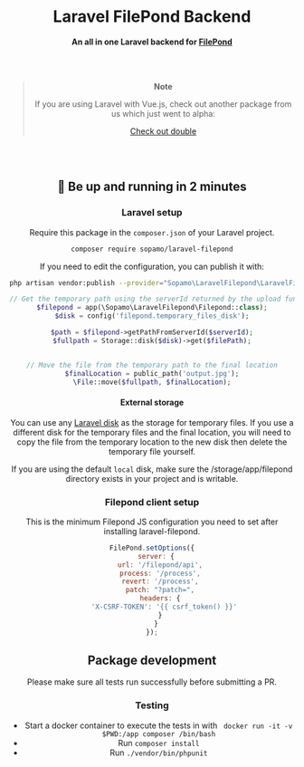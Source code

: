 

<h1 align="center">
  Laravel FilePond Backend
</h1>

<p align="center">
  <strong>An all in one Laravel backend for <a href="https://pqina.nl/filepond/" target="_blank">FilePond</a></strong><br>
</p>
<br /><br />
<div align="center">

>**Note**
>
>If you are using Laravel with Vue.js, check out another package from us which just went to alpha:
>
>[Check out double](https://github.com/Sopamo/double-vue)

</p>
<br /><br />

## :rocket: Be up and running in 2 minutes

### Laravel setup

Require this package in the `composer.json` of your Laravel project.

```bash
composer require sopamo/laravel-filepond
```

If you need to edit the configuration, you can publish it with:

```bash
php artisan vendor:publish --provider="Sopamo\LaravelFilepond\LaravelFilepondServiceProvider"
```


```php
// Get the temporary path using the serverId returned by the upload function in `FilepondController.php`
$filepond = app(\Sopamo\LaravelFilepond\Filepond::class);
$disk = config('filepond.temporary_files_disk');

$path = $filepond->getPathFromServerId($serverId);
$fullpath = Storage::disk($disk)->get($filePath);


// Move the file from the temporary path to the final location
$finalLocation = public_path('output.jpg');
\File::move($fullpath, $finalLocation);
```

#### External storage

You can use any [Laravel disk](https://laravel.com/docs/7.x/filesystem) as the storage for temporary files. If you use a different disk for the temporary files and the final location, you will need to copy the file from the temporary location to the new disk then delete the temporary file yourself.

If you are using the default `local` disk, make sure the /storage/app/filepond directory exists in your project and is writable.

### Filepond client setup

This is the minimum Filepond JS configuration you need to set after installing laravel-filepond.

```javascript
FilePond.setOptions({
  server: {
    url: '/filepond/api',
    process: '/process',
    revert: '/process',
    patch: "?patch=",
    headers: {
      'X-CSRF-TOKEN': '{{ csrf_token() }}'
    }
  }
});
```

## Package development
Please make sure all tests run successfully before submitting a PR.
### Testing
 - Start a docker container to execute the tests in with ` docker run -it -v $PWD:/app composer /bin/bash`
 - Run `composer install`
 - Run `./vendor/bin/phpunit`
